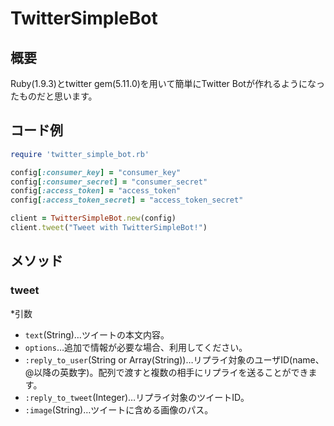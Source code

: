 # TwitterSimpleBot
## 概要
Ruby(1.9.3)とtwitter gem(5.11.0)を用いて簡単にTwitter Botが作れるようになったものだと思います。

## コード例
```rb
require 'twitter_simple_bot.rb'

config[:consumer_key] = "consumer_key"
config[:consumer_secret] = "consumer_secret"
config[:access_token] = "access_token"
config[:access_token_secret] = "access_token_secret"

client = TwitterSimpleBot.new(config)
client.tweet("Tweet with TwitterSimpleBot!")
```

## メソッド
### tweet
*引数
 * `text`(String)…ツイートの本文内容。
 * `options`…追加で情報が必要な場合、利用してください。
  * `:reply_to_user`(String or Array(String))…リプライ対象のユーザID(name、@以降の英数字)。配列で渡すと複数の相手にリプライを送ることができます。
  * `:reply_to_tweet`(Integer)…リプライ対象のツイートID。
  * `:image`(String)…ツイートに含める画像のパス。